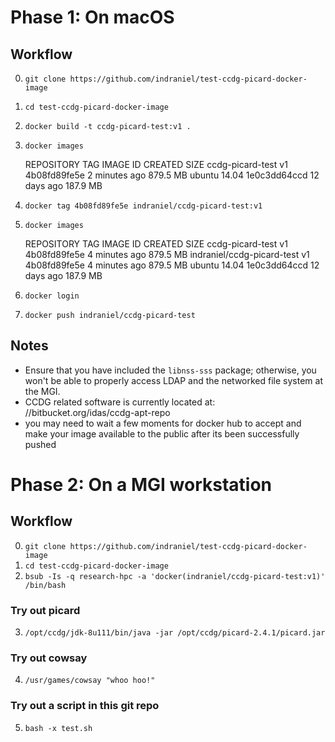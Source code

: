 # Phase 1: On macOS

## Workflow

0. `git clone https://github.com/indraniel/test-ccdg-picard-docker-image`
1. `cd test-ccdg-picard-docker-image`
2. `docker build -t ccdg-picard-test:v1 . `
3. `docker images`
    
    REPOSITORY          TAG                 IMAGE ID            CREATED             SIZE
    ccdg-picard-test    v1                  4b08fd89fe5e        2 minutes ago       879.5 MB
    ubuntu              14.04               1e0c3dd64ccd        12 days ago         187.9 MB
    
4. `docker tag 4b08fd89fe5e indraniel/ccdg-picard-test:v1`
5. `docker images`
    
    REPOSITORY                   TAG                 IMAGE ID            CREATED             SIZE
    ccdg-picard-test             v1                  4b08fd89fe5e        4 minutes ago       879.5 MB
    indraniel/ccdg-picard-test   v1                  4b08fd89fe5e        4 minutes ago       879.5 MB
    ubuntu                       14.04               1e0c3dd64ccd        12 days ago         187.9 MB
    
6. `docker login`
7. `docker push indraniel/ccdg-picard-test`

## Notes

* Ensure that you have included the `libnss-sss` package; otherwise, you won't be able to properly access LDAP and the networked file system at the MGI.
* CCDG related software is currently located at: //bitbucket.org/idas/ccdg-apt-repo
* you may need to wait a few moments for docker hub to accept and make your image available to the public after its been successfully pushed


# Phase 2: On a MGI workstation

## Workflow 

0. `git clone https://github.com/indraniel/test-ccdg-picard-docker-image`
1. `cd test-ccdg-picard-docker-image`
2. `bsub -Is -q research-hpc -a 'docker(indraniel/ccdg-picard-test:v1)' /bin/bash`

### Try out picard

3. `/opt/ccdg/jdk-8u111/bin/java -jar /opt/ccdg/picard-2.4.1/picard.jar`

### Try out cowsay

4. `/usr/games/cowsay "whoo hoo!"`

### Try out a script in this git repo

5. `bash -x test.sh`
